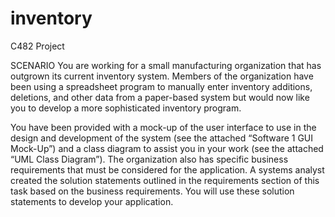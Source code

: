 # inventory
C482 Project

SCENARIO
You are working for a small manufacturing organization that has outgrown its current inventory system. 
Members of the organization have been using a spreadsheet program to manually enter inventory additions, 
deletions, and other data from a paper-based system but would now like you to develop a more sophisticated
inventory program.

You have been provided with a mock-up of the user interface to use in the design and development of the 
system (see the attached “Software 1 GUI Mock-Up”) and a class diagram to assist you in your work (see the 
attached “UML Class Diagram”). The organization also has specific business requirements that must be considered
for the application. A systems analyst created the solution statements outlined in the requirements section of 
this task based on the business requirements. You will use these solution statements to develop your application.
